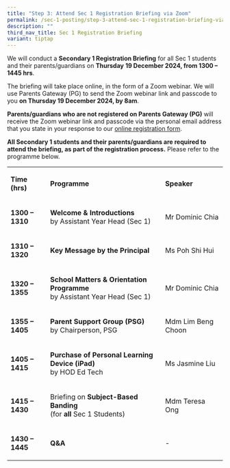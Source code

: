 ```yaml
---
title: "Step 3: Attend Sec 1 Registration Briefing via Zoom"
permalink: /sec-1-posting/step-3-attend-sec-1-registration-briefing-via-zoom/
description: ""
third_nav_title: Sec 1 Registration Briefing
variant: tiptap
---
```

<p>We will conduct a <strong>Secondary 1 Registration Briefing</strong> for
all Sec 1 students and their parents/guardians on <strong>Thursday</strong>  <strong>19 December 2024, from 1300 – 1445 hrs</strong>.</p>
<p>The briefing will take place online, in the form of a Zoom webinar. We
will use Parents Gateway (PG) to send the Zoom webinar link and passcode
to you <strong>on Thursday 19 December 2024, by 8am</strong>.</p>
<p><strong>Parents/guardians who are not registered on Parents Gateway (PG)</strong> will
receive the Zoom webinar link and passcode via the personal email address
that you state in your response to our <a href="https://go.gov.sg/sec1registration2025nas" rel="noopener nofollow" target="_blank">online registration form</a>.</p>
<p><strong>All Secondary 1 students and their parents/guardians are required to attend the briefing, as part of the registration process.</strong> Please
refer to the programme below.</p>
<table style="minWidth: 75px">
<colgroup>
<col>
<col>
<col>
</colgroup>
<tbody>
<tr>
<td rowspan="1" colspan="1">
<p><strong>Time (hrs)</strong>
</p>
</td>
<td rowspan="1" colspan="1">
<p><strong>Programme</strong>
</p>
</td>
<td rowspan="1" colspan="1">
<p><strong>Speaker</strong>
</p>
</td>
</tr>
<tr>
<td rowspan="1" colspan="1">
<p><strong>1300 – 1310</strong>
</p>
</td>
<td rowspan="1" colspan="1">
<p><strong>Welcome &amp; Introductions</strong>
<br>by Assistant Year Head (Sec 1)</p>
</td>
<td rowspan="1" colspan="1">
<p>Mr Dominic Chia</p>
</td>
</tr>
<tr>
<td rowspan="1" colspan="1">
<p><strong>1310 – 1320</strong>
</p>
</td>
<td rowspan="1" colspan="1">
<p><strong>Key Message by the Principal</strong>
</p>
</td>
<td rowspan="1" colspan="1">
<p>Ms Poh Shi Hui</p>
</td>
</tr>
<tr>
<td rowspan="1" colspan="1">
<p><strong>1320 – 1355</strong>
</p>
</td>
<td rowspan="1" colspan="1">
<p><strong>School Matters &amp; Orientation Programme</strong>
<br>by Assistant Year Head (Sec 1)</p>
</td>
<td rowspan="1" colspan="1">
<p>Mr Dominic Chia</p>
</td>
</tr>
<tr>
<td rowspan="1" colspan="1">
<p><strong>1355 – 1405</strong>
</p>
</td>
<td rowspan="1" colspan="1">
<p><strong>Parent Support Group (PSG)</strong>
<br>by Chairperson, PSG</p>
</td>
<td rowspan="1" colspan="1">
<p>Mdm Lim Beng Choon</p>
</td>
</tr>
<tr>
<td rowspan="1" colspan="1">
<p><strong>1405 – 1415</strong>
</p>
</td>
<td rowspan="1" colspan="1">
<p><strong>Purchase of Personal Learning Device (iPad)</strong>
<br>by HOD Ed Tech</p>
</td>
<td rowspan="1" colspan="1">
<p>Ms Jasmine Liu</p>
</td>
</tr>
<tr>
<td rowspan="1" colspan="1">
<p><strong>1415 – 1430</strong>
</p>
</td>
<td rowspan="1" colspan="1">
<p>Briefing on <strong>Subject-Based Banding</strong>
<br>(for <strong>all</strong> Sec 1 Students)</p>
</td>
<td rowspan="1" colspan="1">
<p>Mdm Teresa Ong</p>
</td>
</tr>
<tr>
<td rowspan="1" colspan="1">
<p><strong>1430 – 1445</strong>
</p>
</td>
<td rowspan="1" colspan="1">
<p><strong>Q&amp;A</strong>
</p>
</td>
<td rowspan="1" colspan="1">
<p>-</p>
</td>
</tr>
</tbody>
</table>
<p></p>